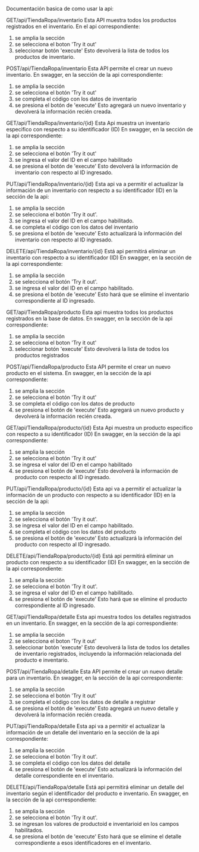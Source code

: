 Documentación basica de como usar la api:

GET/api/TiendaRopa/inventario
Esta API muestra todos los productos registrados en el inventario.
En el api correspondiente:
1. se amplia la sección
2. se selecciona el boton 'Try it out'
3. seleccionar botón 'execute'
Esto devolverá la lista de todos los productos de inventario.


POST/api/TiendaRopa/inventario
Esta API permite el crear un nuevo inventario.
En swagger, en la sección de la api correspondiente:
1. se amplia la sección 
2. se selecciona el botón 'Try it out'
3. se completa el código con los datos de inventario
4. se presiona el botón de 'execute'
Esto agregará un nuevo  inventario y devolverá la información recién creada.


GET/api/TiendaRopa/inventario/{id}
Esta Api muestra un inventario especifico con respecto a su identificador (ID)
En swagger, en la sección de la api correspondiente:
1. se amplia la sección
2. se selecciona el botón 'Try it out'
3. se ingresa el valor del ID en el campo habilitado 
4. se presiona el botón de 'execute'
Esto devolverá la información de inventario con respecto al ID ingresado.


PUT/api/TiendaRopa/inventario/{id}
Esta api va a permitir el actualizar la información de un inventario con respecto a su identificador (ID)
en la sección de la api:
1. se amplia la sección 
2. se selecciona el botón 'Try it out'. 
3. se ingresa el valor del ID en el campo habilitado.
4. se completa el código con los datos del inventario
5. se presiona el botón de 'execute'
Esto actualizará la información del inventario con respecto al ID ingresado. 


DELETE/api/TiendaRopa/inventario/{id}
Está api permitirá eliminar un inventario con respecto a su identificador (ID)
En swagger, en la sección de la api correspondiente:
1. se amplia la sección 
2. se selecciona el botón 'Try it out'. 
3. se ingresa el valor del ID en el campo habilitado.
4. se presiona el botón de 'execute'
Esto hará que se elimine el inventario correspondiente al ID ingresado.


GET/api/TiendaRopa/producto
Esta api muestra todos los productos registrados en la base de datos.
En swagger, en la sección de la api correspondiente:
1. se amplia la sección
2. se selecciona el boton 'Try it out'
3. seleccionar botón 'execute'
Esto devolverá la lista de todos los productos registrados


POST/api/TiendaRopa/producto
Esta API permite el crear un nuevo producto en el sistema.
En swagger, en la sección de la api correspondiente:
1. se amplia la sección 
2. se selecciona el botón 'Try it out'
3. se completa el código con los datos de producto
4. se presiona el botón de 'execute'
Esto agregará un nuevo producto y devolverá la información recién creada.


GET/api/TiendaRopa/producto/{id}
Esta Api muestra un producto especifico con respecto a su identificador (ID)
En swagger, en la sección de la api correspondiente:
1. se amplia la sección
2. se selecciona el botón 'Try it out'
3. se ingresa el valor del ID en el campo habilitado 
4. se presiona el botón de 'execute'
Esto devolverá la información de producto con respecto al ID ingresado.


PUT/api/TiendaRopa/producto/{id}
Esta api va a permitir el actualizar la información de un producto con respecto a su identificador (ID)
en la sección de la api:
1. se amplia la sección 
2. se selecciona el botón 'Try it out'. 
3. se ingresa el valor del ID en el campo habilitado.
4. se completa el código con los datos del producto
5. se presiona el botón de 'execute'
Esto actualizará la información del producto con respecto al ID ingresado. 


DELETE/api/TiendaRopa/producto/{id}
Está api permitirá eliminar un producto con respecto a su identificador (ID)
En swagger, en la sección de la api correspondiente:
1. se amplia la sección 
2. se selecciona el botón 'Try it out'. 
3. se ingresa el valor del ID en el campo habilitado.
4. se presiona el botón de 'execute'
Esto hará que se elimine el producto correspondiente al ID ingresado.


GET/api/TiendaRopa/detalle
Esta api muestra todos los detalles registrados en un inventario.
En swagger, en la sección de la api correspondiente:
1. se amplia la sección
2. se selecciona el boton 'Try it out'
3. seleccionar botón 'execute'
Esto devolverá la lista de todos los detalles de inventario registrados, incluyendo la información relacionada del producto e inventario.


POST/api/TiendaRopa/detalle
Esta API permite el crear un nuevo detalle para un inventario.
En swagger, en la sección de la api correspondiente:
1. se amplia la sección 
2. se selecciona el botón 'Try it out'
3. se completa el código con los datos de detalle a registrar
4. se presiona el botón de 'execute'
Esto agregará un nuevo detalle y devolverá la información recién creada.


PUT/api/TiendaRopa/detalle
Esta api va a permitir el actualizar la información de un detalle del inventario
en la sección de la api correspondiente:
1. se amplia la sección 
2. se selecciona el botón 'Try it out'. 
3. se completa el código con los datos del detalle
5. se presiona el botón de 'execute'
Esto actualizará la información del detalle correspondiente en el inventario.


DELETE/api/TiendaRopa/detalle
Está api permitirá eliminar un detalle del inventario según el identificador del producto e inventario.
En swagger, en la sección de la api correspondiente:
1. se amplia la sección 
2. se selecciona el botón 'Try it out'. 
3. se ingresan los valores de productoid e inventarioid en los campos habilitados.
4. se presiona el botón de 'execute'
Esto hará que se elimine el detalle correspondiente a esos identificadores en el inventario.
